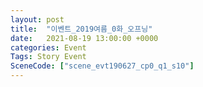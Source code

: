 ```yaml
---
layout: post
title:  "이벤트_2019여름_0화_오프닝"
date:   2021-08-19 13:00:00 +0000
categories: Event
Tags: Story Event
SceneCode: ["scene_evt190627_cp0_q1_s10"]
---
```

